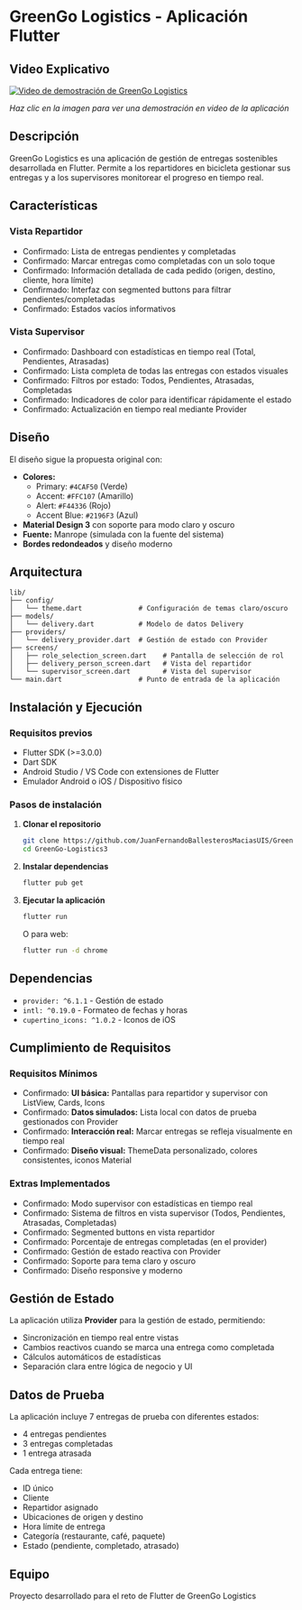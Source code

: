 # GreenGo Logistics - Aplicación Flutter

## Video Explicativo

[![Video de demostración de GreenGo Logistics](https://img.youtube.com/vi/YZpQ85K6Qas/0.jpg)](https://www.youtube.com/watch?v=YZpQ85K6Qas)

*Haz clic en la imagen para ver una demostración en video de la aplicación*

## Descripción

GreenGo Logistics es una aplicación de gestión de entregas sostenibles desarrollada en Flutter. Permite a los repartidores en bicicleta gestionar sus entregas y a los supervisores monitorear el progreso en tiempo real.

## Características

### Vista Repartidor
- Confirmado: Lista de entregas pendientes y completadas
- Confirmado: Marcar entregas como completadas con un solo toque
- Confirmado: Información detallada de cada pedido (origen, destino, cliente, hora límite)
- Confirmado: Interfaz con segmented buttons para filtrar pendientes/completadas
- Confirmado: Estados vacíos informativos

### Vista Supervisor
- Confirmado: Dashboard con estadísticas en tiempo real (Total, Pendientes, Atrasadas)
- Confirmado: Lista completa de todas las entregas con estados visuales
- Confirmado: Filtros por estado: Todos, Pendientes, Atrasadas, Completadas
- Confirmado: Indicadores de color para identificar rápidamente el estado
- Confirmado: Actualización en tiempo real mediante Provider

## Diseño

El diseño sigue la propuesta original con:
- **Colores:**
  - Primary: `#4CAF50` (Verde)
  - Accent: `#FFC107` (Amarillo)
  - Alert: `#F44336` (Rojo)
  - Accent Blue: `#2196F3` (Azul)
- **Material Design 3** con soporte para modo claro y oscuro
- **Fuente:** Manrope (simulada con la fuente del sistema)
- **Bordes redondeados** y diseño moderno

## Arquitectura

```
lib/
├── config/
│   └── theme.dart              # Configuración de temas claro/oscuro
├── models/
│   └── delivery.dart           # Modelo de datos Delivery
├── providers/
│   └── delivery_provider.dart  # Gestión de estado con Provider
├── screens/
│   ├── role_selection_screen.dart    # Pantalla de selección de rol
│   ├── delivery_person_screen.dart   # Vista del repartidor
│   └── supervisor_screen.dart        # Vista del supervisor
└── main.dart                   # Punto de entrada de la aplicación
```

## Instalación y Ejecución

### Requisitos previos
- Flutter SDK (>=3.0.0)
- Dart SDK
- Android Studio / VS Code con extensiones de Flutter
- Emulador Android o iOS / Dispositivo físico

### Pasos de instalación

1. **Clonar el repositorio**
   ```bash
   git clone https://github.com/JuanFernandoBallesterosMaciasUIS/GreenGo-Logistics3.git
   cd GreenGo-Logistics3
   ```

2. **Instalar dependencias**
   ```bash
   flutter pub get
   ```

3. **Ejecutar la aplicación**
   ```bash
   flutter run
   ```

   O para web:
   ```bash
   flutter run -d chrome
   ```

## Dependencias

- `provider: ^6.1.1` - Gestión de estado
- `intl: ^0.19.0` - Formateo de fechas y horas
- `cupertino_icons: ^1.0.2` - Iconos de iOS

## Cumplimiento de Requisitos

### Requisitos Mínimos
- Confirmado: **UI básica:** Pantallas para repartidor y supervisor con ListView, Cards, Icons
- Confirmado: **Datos simulados:** Lista local con datos de prueba gestionados con Provider
- Confirmado: **Interacción real:** Marcar entregas se refleja visualmente en tiempo real
- Confirmado: **Diseño visual:** ThemeData personalizado, colores consistentes, iconos Material

### Extras Implementados
- Confirmado: Modo supervisor con estadísticas en tiempo real
- Confirmado: Sistema de filtros en vista supervisor (Todos, Pendientes, Atrasadas, Completadas)
- Confirmado: Segmented buttons en vista repartidor
- Confirmado: Porcentaje de entregas completadas (en el provider)
- Confirmado: Gestión de estado reactiva con Provider
- Confirmado: Soporte para tema claro y oscuro
- Confirmado: Diseño responsive y moderno

## Gestión de Estado

La aplicación utiliza **Provider** para la gestión de estado, permitiendo:
- Sincronización en tiempo real entre vistas
- Cambios reactivos cuando se marca una entrega como completada
- Cálculos automáticos de estadísticas
- Separación clara entre lógica de negocio y UI

## Datos de Prueba

La aplicación incluye 7 entregas de prueba con diferentes estados:
- 4 entregas pendientes
- 3 entregas completadas
- 1 entrega atrasada

Cada entrega tiene:
- ID único
- Cliente
- Repartidor asignado
- Ubicaciones de origen y destino
- Hora límite de entrega
- Categoría (restaurante, café, paquete)
- Estado (pendiente, completado, atrasado)

## Equipo

Proyecto desarrollado para el reto de Flutter de GreenGo Logistics